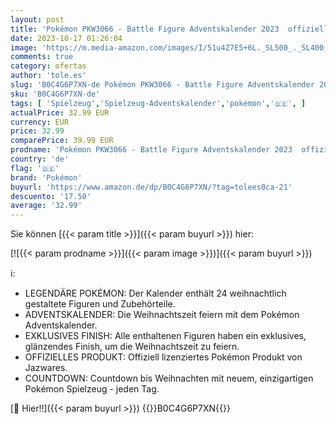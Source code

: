 ```yaml
---
layout: post
title: 'Pokémon PKW3066 - Battle Figure Adventskalender 2023  offizieller Pokémon Kalender mit 24 Überraschungen  ab 4 Jahren'
date: 2023-10-17 01:26:04
image: 'https://m.media-amazon.com/images/I/51u4Z7E5+6L._SL500_._SL400_.jpg'
comments: true
category: ofertas
author: 'tole.es'
slug: 'B0C4G6P7XN-de Pokémon PKW3066 - Battle Figure Adventskalender 2023...'
sku: 'B0C4G6P7XN-de'
tags: [ 'Spielzeug','Spielzeug-Adventskalender','pokémon','🇩🇪', ]
actualPrice: 32.99 EUR
currency: EUR
price: 32.99
comparePrice: 39.99 EUR
prodname: 'Pokémon PKW3066 - Battle Figure Adventskalender 2023  offizieller Pokémon Kalender mit 24 Überraschungen  ab 4 Jahren'
country: 'de'
flag: '🇩🇪'
brand: 'Pokémon'
buyurl: 'https://www.amazon.de/dp/B0C4G6P7XN/?tag=tolees0ca-21'
descuento: '17.50'
average: '32.99'
---
```


Sie können [{{< param title >}}]({{< param buyurl >}}) hier:

[![{{< param prodname >}}]({{< param image >}})]({{< param buyurl >}})

ℹ️:

- LEGENDÄRE POKÉMON: Der Kalender enthält 24 weihnachtlich gestaltete Figuren und Zubehörteile.
- ADVENTSKALENDER: Die Weihnachtszeit feiern mit dem Pokémon Adventskalender.
- EXKLUSIVES FINISH: Alle enthaltenen Figuren haben ein exklusives, glänzendes Finish, um die Weihnachtszeit zu feiern.
- OFFIZIELLES PRODUKT: Offiziell lizenziertes Pokémon Produkt von Jazwares.
- COUNTDOWN: Countdown bis Weihnachten mit neuem, einzigartigen Pokémon Spielzeug - jeden Tag.

[🛒 Hier!!]({{< param buyurl >}})
{{<world>}}B0C4G6P7XN{{</world>}}
